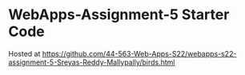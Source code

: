 # WebApps-Assignment-5 Starter Code
Hosted at https://github.com/44-563-Web-Apps-S22/webapps-s22-assignment-5-Sreyas-Reddy-Mallypally/birds.html
